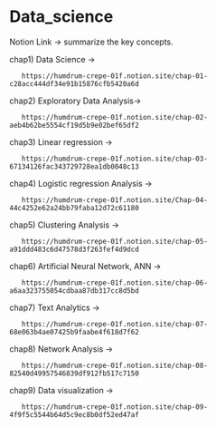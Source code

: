 # Data_science

Notion Link -> summarize the key concepts.

chap1) Data Science -> 

       https://humdrum-crepe-01f.notion.site/chap-01-c28acc444df34e91b15876cfb5420a6d

chap2) Exploratory Data Analysis-> 

       https://humdrum-crepe-01f.notion.site/chap-02-aeb4b62be5554cf19d5b9e02bef65df2

chap3) Linear regression -> 
       
       https://humdrum-crepe-01f.notion.site/chap-03-67134126fac343729728ea1db0048c13

chap4) Logistic regression Analysis -> 
       
       https://humdrum-crepe-01f.notion.site/Chap-04-44c4252e62a24bb79faba12d72c61180

chap5) Clustering Analysis -> 
       
       https://humdrum-crepe-01f.notion.site/chap-05-a91ddd483c6d47578d3f263fef4d9dcd

chap6) Artificial Neural Network, ANN -> 
       
       https://humdrum-crepe-01f.notion.site/chap-06-a6aa323755054cdbaa87db317cc8d5bd

chap7) Text Analytics -> 
       
       https://humdrum-crepe-01f.notion.site/chap-07-68e063b4ae07425b9faabe4f618d7f62

chap8) Network Analysis ->

       https://humdrum-crepe-01f.notion.site/chap-08-82540d49957546839df912fb517c7150

chap9) Data visualization ->

       https://humdrum-crepe-01f.notion.site/chap-09-4f9f5c5544b64d5c9ec8b0df52ed47af
       
       
